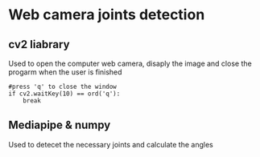 # Web camera joints detection

## cv2 liabrary

Used to open the computer web camera, disaply the image and close the progarm when the user is finished

```
#press 'q' to close the window
if cv2.waitKey(10) == ord('q'):
    break
```
## Mediapipe & numpy

Used to detecet the necessary joints and calculate the angles

